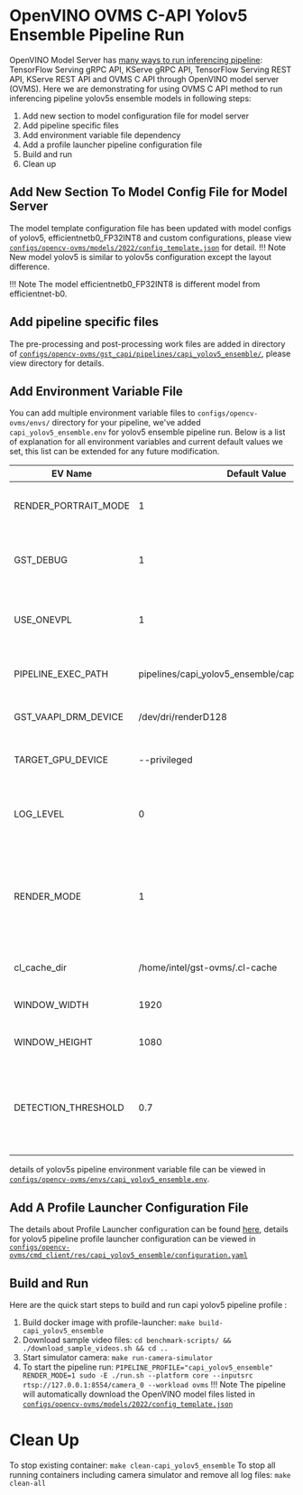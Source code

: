 # OpenVINO OVMS C-API Yolov5 Ensemble Pipeline Run

OpenVINO Model Server has [many ways to run inferencing pipeline](https://docs.openvino.ai/2023.1/ovms_docs_server_api.html):
TensorFlow Serving gRPC API, KServe gRPC API, TensorFlow Serving REST API, KServe REST API and OVMS C API through OpenVINO model server (OVMS). Here we are demonstrating for using OVMS C API method to run inferencing pipeline yolov5s ensemble models in following steps:

1. Add new section to model configuration file for model server
2. Add pipeline specific files
3. Add environment variable file dependency
4. Add a profile launcher pipeline configuration file
5. Build and run
6. Clean up


## Add New Section To Model Config File for Model Server

The model template configuration file has been updated with model configs of yolov5, efficientnetb0_FP32INT8 and custom configurations, please view [`configs/opencv-ovms/models/2022/config_template.json`](https://github.com/intel-retail/automated-self-checkout/blob/main/configs/opencv-ovms/models/2022/config_template.json) for detail.
!!! Note
    New model yolov5 is similar to yolov5s configuration except the layout difference.

!!! Note
    The model efficientnetb0_FP32INT8 is different model from efficientnet-b0.


## Add pipeline specific files

The pre-processing and post-processing work files are added in directory of [`configs/opencv-ovms/gst_capi/pipelines/capi_yolov5_ensemble/`](https://github.com/intel-retail/automated-self-checkout/blob/main/configs/opencv-ovms/gst_capi/pipelines/capi_yolov5_ensemble/), please view directory for details.

## Add Environment Variable File

You can add multiple environment variable files to `configs/opencv-ovms/envs/` directory for your pipeline, we've added `capi_yolov5_ensemble.env` for yolov5 ensemble pipeline run. Below is a list of explanation for all environment variables and current default values we set, this list can be extended for any future modification.

| EV Name                   |Default Value                                        | Description                                           |
| --------------------------|-----------------------------------------------------|-------------------------------------------------------|
| RENDER_PORTRAIT_MODE      | 1                                                   | rendering in portrait mode, value: 0 or 1             |
| GST_DEBUG                 | 1                                                   | running GStreamer in debug mode, value: 0 or 1        |
| USE_ONEVPL                | 1                                                   | using OneVPL CPU & GPU Support, value: 0 or 1         |
| PIPELINE_EXEC_PATH        | pipelines/capi_yolov5_ensemble/capi_yolov5_ensemble | pipeline execution path inside container              |
| GST_VAAPI_DRM_DEVICE      | /dev/dri/renderD128                                 | GStreamer VAAPI DRM device input                      |
| TARGET_GPU_DEVICE         | --privileged                                        | allow using GPU devices if any                        |
| LOG_LEVEL                 | 0                                                   | [GST_DEBUG log level](https://gstreamer.freedesktop.org/documentation/tutorials/basic/debugging-tools.html?gi-language=c#the-debug-log) to be set when running gst pipeline |
| RENDER_MODE               | 1                                                   | option to display the input source video stream with the inferencing results, value: 0 or 1              |
| cl_cache_dir              | /home/intel/gst-ovms/.cl-cache                      | cache directory in container                          |
| WINDOW_WIDTH              | 1920                                                | display window width                                  |
| WINDOW_HEIGHT             | 1080                                                | display window height                                 |
| DETECTION_THRESHOLD       | 0.7                                                 | detection threshold value in floating point that needs to be between 0.0 to 1.0 |

details of yolov5s pipeline environment variable file can be viewed in [`configs/opencv-ovms/envs/capi_yolov5_ensemble.env`](https://github.com/intel-retail/automated-self-checkout/blob/main/configs/opencv-ovms/envs/capi_yolov5_ensemble.env).

## Add A Profile Launcher Configuration File

The details about Profile Launcher configuration can be found [here](./profileLauncherConfigs.md), details for yolov5 pipeline profile launcher configuration can be viewed in [`configs/opencv-ovms/cmd_client/res/capi_yolov5_ensemble/configuration.yaml`](https://github.com/intel-retail/automated-self-checkout/tree/main/configs/opencv-ovms/cmd_client/res/capi_yolov5_ensemble/configuration.yaml)

## Build and Run

Here are the quick start steps to build and run capi yolov5 pipeline profile :

1. Build docker image with profile-launcher: `make build-capi_yolov5_ensemble`
2. Download sample video files: `cd benchmark-scripts/ && ./download_sample_videos.sh && cd ..`
3. Start simulator camera: `make run-camera-simulator`
4. To start the pipeline run: `PIPELINE_PROFILE="capi_yolov5_ensemble" RENDER_MODE=1 sudo -E ./run.sh --platform core --inputsrc rtsp://127.0.0.1:8554/camera_0 --workload ovms`
!!! Note
    The pipeline will automatically download the OpenVINO model files listed in [`configs/opencv-ovms/models/2022/config_template.json`](https://github.com/intel-retail/automated-self-checkout/blob/main/configs/opencv-ovms/models/2022/config_template.json)

# Clean Up

To stop existing container: `make clean-capi_yolov5_ensemble`
To stop all running containers including camera simulator and remove all log files: `make clean-all`